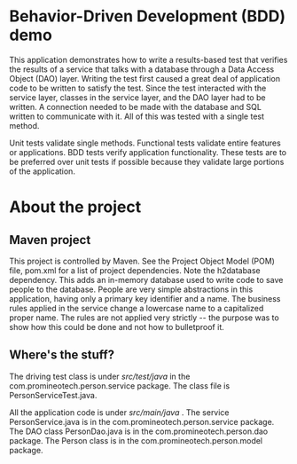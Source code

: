 # Behavior-Driven Development (BDD) demo

This application demonstrates how to write a results-based test that verifies the results of a service that talks with a database through a Data Access Object (DAO) layer. Writing the test first caused a great deal of application code to be written to satisfy the test. Since the test interacted with the service layer, classes in the service layer, and the DAO layer had to be written. A connection needed to be made with the database and SQL written to communicate with it. All of this was tested with a single test method.

Unit tests validate single methods. Functional tests validate entire features or applications. BDD tests verify application functionality. These tests are to be preferred over unit tests if possible because they validate large portions of the application.

# About the project

## Maven project

This project is controlled by Maven. See the Project Object Model (POM) file, pom.xml for a list of project dependencies. Note the h2database dependency. This adds an in-memory database used to write code to save people to the database. People are very simple abstractions in this application, having only a primary key identifier and a name. The business rules applied in the service change a lowercase name to a capitalized proper name. The rules are not applied very strictly -- the purpose was to show how this could be done and not how to bulletproof it.

## Where's the stuff?

The driving test class is under  _src/test/java_  in the com.promineotech.person.service package. The class file is PersonServiceTest.java.

All the application code is under  _src/main/java_ . The service PersonService.java is in the com.promineotech.person.service package. The DAO class PersonDao.java is in the com.promineotech.person.dao package. The Person class is in the com.promineotech.person.model package.